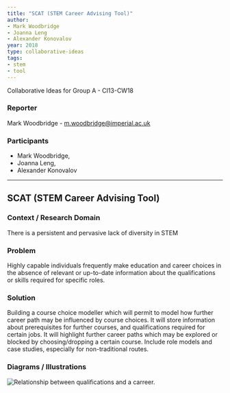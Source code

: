 ```yaml
---
title: "SCAT (STEM Career Advising Tool)"
author:
- Mark Woodbridge
- Joanna Leng
- Alexander Konovalov
year: 2018
type: collaborative-ideas
tags:
- stem
- tool
---
```


Collaborative Ideas for Group A - CI13-CW18


### **Reporter**

Mark Woodbridge - m.woodbridge@imperial.ac.uk


### **Participants**

* Mark Woodbridge, 
* Joanna Leng, 
* Alexander Konovalov

---

## SCAT (STEM Career Advising Tool)


### **Context / Research Domain**

There is a persistent and pervasive lack of diversity in STEM


### **Problem**

Highly capable individuals frequently make education and career choices in the absence of relevant or up-to-date information about the qualifications or skills required for specific roles.


### **Solution**

Building a course choice modeller which will permit to model how further career path may be influenced by course choices. It will store information about prerequisites for further courses, and qualifications required for certain jobs. It will highlight further career paths which may be explored or blocked by choosing/dropping a certain course. Include role models and case studies, especially for non-traditional routes.


### **Diagrams / Illustrations**


![Relationship between qualifications and a carreer.](../images/cw18-relationships.jpg)


